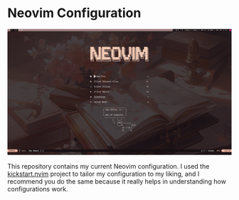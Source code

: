 # Neovim Configuration
![Neovim Dashboard | 300](images/2024-12-04_17-42.png)

This repository contains my current Neovim configuration.
I used the [kickstart.nvim](https://github.com/nvim-lua/kickstart.nvim) project to tailor my configuration to my liking, and I recommend you do the same because it really helps in understanding how configurations work.
